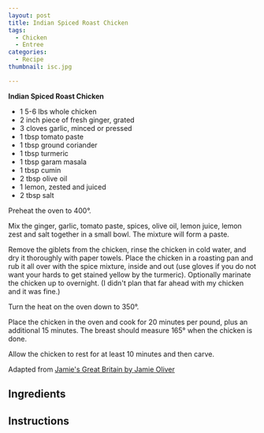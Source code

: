 ```yaml
---
layout: post
title: Indian Spiced Roast Chicken
tags:
  - Chicken
  - Entree
categories:
  - Recipe
thumbnail: isc.jpg

---
```


**Indian Spiced Roast Chicken**  
  
- 1 5-6 lbs whole chicken  
- 2 inch piece of fresh ginger, grated  
- 3 cloves garlic, minced or pressed  
- 1 tbsp tomato paste  
- 1 tbsp ground coriander  
- 1 tbsp turmeric  
- 1 tbsp garam masala  
- 1 tbsp cumin  
- 2 tbsp olive oil  
- 1 lemon, zested and juiced  
- 2 tbsp salt  
  
Preheat the oven to 400°.  
  
Mix the ginger, garlic, tomato paste, spices, olive oil, lemon juice, lemon zest and salt together in a small bowl. The mixture will form a paste.  
  
Remove the giblets from the chicken, rinse the chicken in cold water, and dry it thoroughly with paper towels. Place the chicken in a roasting pan and rub it all over with the spice mixture, inside and out (use gloves if you do not want your hards to get stained yellow by the turmeric). Optionally marinate the chicken up to overnight. (I didn't plan that far ahead with my chicken and it was fine.)  
  
Turn the heat on the oven down to 350°.  
  
Place the chicken in the oven and cook for 20 minutes per pound, plus an additional 15 minutes. The breast should measure 165° when the chicken is done.  
  
Allow the chicken to rest for at least 10 minutes and then carve.  
  
Adapted from [Jamie's Great Britain by Jamie Oliver](http://www.jamieoliver.com/recipes/chicken-recipes/empire-roast-chicken/)

## Ingredients



## Instructions







